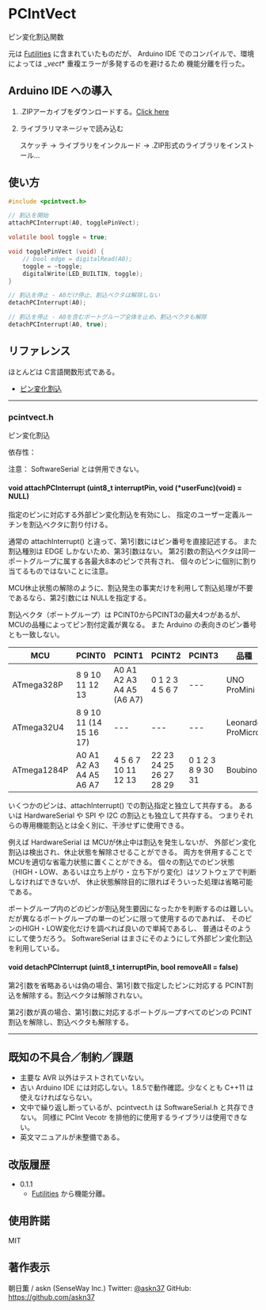 # PCIntVect

ピン変化割込関数

元は [Futilities](https://github.com/askn37/Futilities/) に含まれていたものだが、
Arduino IDE でのコンパイルで、環境によっては __vect_* 重複エラーが多発するのを避けるため
機能分離を行った。

## Arduino IDE への導入

1. .ZIPアーカイブをダウンロードする。[Click here](https://github.com/askn37/PCIntVect/archive/master.zip)

2. ライブラリマネージャで読み込む

    スケッチ -> ライブラリをインクルード -> .ZIP形式のライブラリをインストール...

## 使い方

```c
#include <pcintvect.h>

// 割込を開始
attachPCInterrupt(A0, togglePinVect);

volatile bool toggle = true;

void togglePinVect (void) {
    // bool edge = digitalRead(A0);
    toggle = ~toggle;
    digitalWrite(LED_BUILTIN, toggle);
}

// 割込を停止 - A0だけ停止、割込ベクタは解除しない
detachPCInterrupt(A0);

// 割込を停止 - A0を含むポートグループ全体を止め、割込ベクタも解除
detachPCInterrupt(A0, true);

```

## リファレンス

ほとんどは C言語関数形式である。

- [ピン変化割込](#pcintvecth)

----

### pcintvect.h

ピン変化割込

依存性：

注意：
SoftwareSerial とは併用できない。

#### void attachPCInterrupt (uint8\_t interruptPin, void (*userFunc)(void) = NULL)

指定のピンに対応する外部ピン変化割込を有効にし、
指定のユーザー定義ルーチンを割込ベクタに割り付ける。

通常の attachInterrupt() と違って、第1引数にはピン番号を直接記述する。
また割込種別は EDGE しかないため、第3引数はない。
第2引数の割込ベクタは同一ポートグループに属する各最大8本のピンで共有され、
個々のピンに個別に割り当てるものではないことに注意。

MCU休止状態の解除のように、割込発生の事実だけを利用して割込処理が不要であるなら、第2引数には NULLを指定する。

割込ベクタ（ポートグループ）は PCINT0からPCINT3の最大4つがあるが、
MCUの品種によってピン割付定義が異なる。
また Arduino の表向きのピン番号とも一致しない。

|MCU|PCINT0|PCINT1|PCINT2|PCINT3|品種|
|---|---|---|---|---|---|
|ATmega328P|8 9 10 11 12 13|A0 A1 A2 A3 A4 A5 (A6 A7)|0 1 2 3 4 5 6 7|---|UNO ProMini|
|ATmega32U4|8 9 10 11 (14 15 16 17)|---|---|---|Leonardo ProMicro|
|ATmega1284P|A0 A1 A2 A3 A4 A5 A6 A7|4 5 6 7 10 11 12 13|22 23 24 25 26 27 28 29|0 1 2 3 8 9 30 31|Boubino|

いくつかのピンは、attachInterrupt() での割込指定と独立して共存する。
あるいは HardwareSerial や SPI や I2C の割込とも独立して共存する。
つまりそれらの専用機能割込とは全く別に、干渉せずに使用できる。

例えば HardwareSerial は MCUが休止中は割込を発生しないが、
外部ピン変化割込は検出され、休止状態を解除させることができる。
両方を併用することで MCUを適切な省電力状態に置くことができる。
個々の割込でのピン状態（HIGH・LOW、あるいは立ち上がり・立ち下がり変化）はソフトウェアで判断しなければできないが、
休止状態解除目的に限ればそういった処理は省略可能である。

ポートグループ内のどのピンが割込発生要因になったかを判断するのは難しい。
だが異なるポートグループの単一のピンに限って使用するのであれば、
そのピンのHIGH・LOW変化だけを調べれば良いので単純であるし、
普通はそのようにして使うだろう。
SoftwareSerial はまさにそのようにして外部ピン変化割込を利用している。

#### void detachPCInterrupt (uint8\_t interruptPin, bool removeAll = false)

第2引数を省略あるいは偽の場合、第1引数で指定したピンに対応する PCINT割込を解除する。割込ベクタは解除されない。

第2引数が真の場合、第1引数に対応するポートグループすべてのピンの PCINT割込を解除し、割込ベクタも解除する。

----

## 既知の不具合／制約／課題

- 主要な AVR 以外はテストされていない。
- 古い Arduino IDE には対応しない。1.8.5で動作確認。少なくとも C++11 は使えなければならない。
- 文中で繰り返し断っているが、pcintvect.h は SoftwareSerial.h と共存できない。
同様に PCInt Vecotr を排他的に使用するライブラリは使用できない。
- 英文マニュアルが未整備である。

## 改版履歴

- 0.1.1
  - [Futilities](https://github.com/askn37/Futilities/) から機能分離。

## 使用許諾

MIT

## 著作表示

朝日薫 / askn
(SenseWay Inc.)
Twitter: [@askn37](https://twitter.com/askn37)
GitHub: https://github.com/askn37
